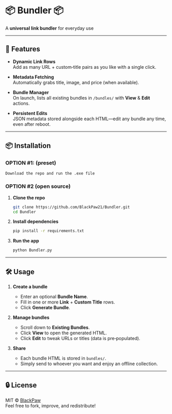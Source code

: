 # 📦 Bundler 📦

A **universal link bundler** for everyday use

---

## 🚀 Features

- **Dynamic Link Rows**  
  Add as many URL + custom‑title pairs as you like with a single click.

- **Metadata Fetching**  
  Automatically grabs title, image, and price (when available).

- **Bundle Manager**  
  On launch, lists all existing bundles in `/bundles/` with **View** & **Edit** actions.

- **Persistent Edits**  
  JSON metadata stored alongside each HTML—edit any bundle any time, even after reboot.

---

## 📦 Installation

### OPTION #1: (preset)

```Download the repo and run the .exe file```

### OPTION #2 (open source)

1. **Clone the repo**  
   ```bash
   git clone https://github.com/BlackPaw21/Bundler.git
   cd Bundler
   ```

2. **Install dependencies**  
   ```bash
   pip install -r requirements.txt
   ```

3. **Run the app**  
   ```bash
   python Bundler.py
   ```

---

## 🛠 Usage

1. **Create a bundle**  
   - Enter an optional **Bundle Name**.  
   - Fill in one or more **Link** + **Custom Title** rows.  
   - Click **Generate Bundle**.

2. **Manage bundles**  
   - Scroll down to **Existing Bundles**.  
   - Click **View** to open the generated HTML.  
   - Click **Edit** to tweak URLs or titles (data is pre‑populated).

3. **Share**  
   - Each bundle HTML is stored in `bundles/`.  
   - Simply send to whoever you want and enjoy an offline collection.

---

## 🔒 License

MIT © [BlackPaw](https://github.com/BlackPaw21)  
Feel free to fork, improve, and redistribute!
